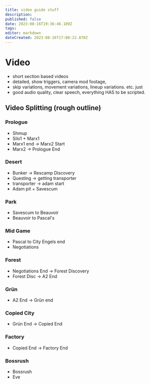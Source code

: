 ```yaml
---
title: video guide stuff
description: 
published: false
date: 2023-08-16T19:36:46.109Z
tags: 
editor: markdown
dateCreated: 2023-08-16T17:00:22.870Z
---
```


# Video 
- short section based videos
- detailed, show triggers, camera mod footage, 
- skip variations, movement variations, lineup variations. etc. just 
- good audio quality, clear speech, everything HAS to be scripted.


## Video Splitting (rough outline)
### Prologue
- Shmup
- Silo1 + Marx1
- Marx1 end → Marx2 Start
- Marx2 → Prologue End

### Desert
- Bunker → Rescamp Discovery
- Questing → getting transporter
- transporter → adam start
- Adam pit + Savescum

### Park
- Savescum to Beauvoir
- Beauvoir to Pascal's

### Mid Game
- Pascal to City Engels end
- Negotiations

### Forest
- Negotiations End → Forest Discovery
- Forest Disc → A2 End

### Grün
- A2 End → Grün end

### Copied City
- Grün End → Copied End

### Factory
- Copied End → Factory End

### Bossrush
- Bossrush
- Eve
